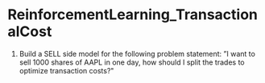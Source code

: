 # ReinforcementLearning_TransactionalCost
1. Build a SELL side model for the following problem statement: ”I want to sell 1000 shares of AAPL in one day, how should I split the trades to optimize transaction costs?"
